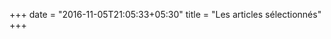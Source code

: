 +++
date = "2016-11-05T21:05:33+05:30"
title = "Les articles sélectionnés"
+++

<div style="max-width:500px">
	<div id="steemit-widgets"></div>
</div>

<script>
  steemitWidgets.blog({
    element: 'steemit-widgets',
    user: 'francosteemvotes',
    limit: 10,
    template: '<div style="border: 5px solid rgb(192, 192, 192); border-radius: 5px; font-family: Arial, Helvetica, sans-serif; margin-bottom: 15px;"><a href="${URL}" style="border-top-right-radius: 0px; border-top-left-radius: 0px; height: 250px; display: block; background-image: url(\'${IMAGE}\'); background-size: cover; background-position: center center;"></a> <h2 style="margin: 0px; font-size: 16px; text-align: left; line-height: 16px; padding: 7px 10px;"><span>${RESTEEMED}</span> <a href="${URL}" style="color: rgb(68, 68, 68); text-decoration: none;">                        ${TITLE}                    </a></h2> <div style="font-size: 12px; color: rgb(136, 136, 136); padding: 0px 10px 5px; background: rgb(255, 255, 255); text-align: left;"><span>${DATE}</span> <span>by <a href="https://steemit.com/@${AUTHOR}" style="color: rgb(68, 68, 68); text-decoration: none;">${AUTHOR}</a></span> <span style="border: 1px solid rgb(204, 204, 204); border-radius: 10px; padding: 1px 4px; font-size: 11px;">${REPUTATION}</span> <span>in <a href="https://steemit.com/@${AUTHOR}" style="color: rgb(68, 68, 68); text-decoration: none;">${CATEGORY}</a></span></div> <div style="background: rgb(255, 255, 255); color: rgb(136, 136, 136); border-top: 1px solid rgb(204, 204, 204); display: table; table-layout: fixed; width: 100%; text-align: center; font-size: 18px; line-height: 21px; padding: 10px 0px 5px;"><div style="display: table-cell;"><b><span style="width: 15px; height: 15px; display: inline-block;"><svg enable-background="new 0 0 33 33" version="1.1" viewBox="0 0 33 33" xml:space="preserve" xmlns="http://www.w3.org/2000/svg" xmlns:xlink="http://www.w3.org/1999/xlink"><g id="Chevron_Up_Circle"><circle cx="16" cy="16" r="15" stroke="#888" fill="none"></circle><path d="M16.699,11.293c-0.384-0.38-1.044-0.381-1.429,0l-6.999,6.899c-0.394,0.391-0.394,1.024,0,1.414 c0.395,0.391,1.034,0.391,1.429,0l6.285-6.195l6.285,6.196c0.394,0.391,1.034,0.391,1.429,0c0.394-0.391,0.394-1.024,0-1.414 L16.699,11.293z" fill="#888"></path></g></svg></span> ${UPVOTES}</b></div> <div style="display: table-cell;"><b><span style="width: 15px; height: 15px; display: inline-block;"><svg version="1.1" id="Layer_1" xmlns="http://www.w3.org/2000/svg" xmlns:xlink="http://www.w3.org/1999/xlink" x="0px" y="0px" viewBox="0 0 512 512" xml:space="preserve"><g><path d="M294.1,365.5c-2.6-1.8-7.2-4.5-17.5-4.5H160.5c-34.7,0-64.5-26.1-64.5-59.2V201h-1.8C67.9,201,48,221.5,48,246.5v128.9 c0,25,21.4,40.6,47.7,40.6H112v48l53.1-45c1.9-1.4,5.3-3,13.2-3h89.8c23,0,47.4-11.4,51.9-32L294.1,365.5z" fill="#888"></path><path d="M401,48H183.7C149,48,128,74.8,128,107.8v69.7V276c0,33.1,28,60,62.7,60h101.1c10.4,0,15,2.3,17.5,4.2L384,400v-64h17 c34.8,0,63-26.9,63-59.9V107.8C464,74.8,435.8,48,401,48z" fill="#888"></path></g></svg></span> ${COMMENTS}</b></div> <div style="display: table-cell;"><b>$${PAYOUT}</b></div></div></div>',
    resteemedIndicator: '<span style="width: 15px; height: 15px; display: inline-block;"><svg version="1.1" id="Layer_1" xmlns="http://www.w3.org/2000/svg" xmlns:xlink="http://www.w3.org/1999/xlink" x="0px" y="0px" viewBox="0 0 512 512" style="enable-background:new 0 0 512 512;" xml:space="preserve"><path d="M448,192l-128,96v-64H128v128h248c4.4,0,8,3.6,8,8v48c0,4.4-3.6,8-8,8H72c-4.4,0-8-3.6-8-8V168c0-4.4,3.6-8,8-8h248V96 L448,192z"></path></svg></span>',
    reputationPrecision: 1,
    updateInterval: 60,
    dateCallback: function (date) {return moment.utc(date).from(moment.utc().format('YYYY-MM-DD HH:mm:ss'));}
  });
</script>